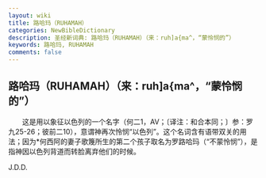 ```yaml
---
layout: wiki
title: 路哈玛（RUHAMAH）
categories: NewBibleDictionary
description: 圣经新词典: 路哈玛（RUHAMAH）（来：ruh]a{ma^，“蒙怜悯的”）
keywords: 路哈玛, RUHAMAH
comments: false
---
```


## 路哈玛（RUHAMAH）（来：ruh]a{ma^，“蒙怜悯的”）

　　这是用以象征以色列的一个名字（何二1，AV；〔译注：和合本同；〕参：罗九25-26；彼前二10），意谓神再次怜悯“以色列”。这个名词含有语带双关的用法；因为*何西阿的妻子歌篾所生的第二个孩子取名为罗路哈玛（“不蒙怜悯”），是指神因以色列背道而转脸离弃他们的时候。

J.D.D.








